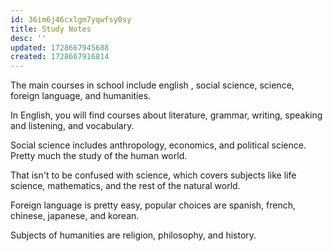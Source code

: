 ```yaml
---
id: 36im6j46cxlgm7yqwfsy0sy
title: Study Notes
desc: ''
updated: 1728667945688
created: 1728667916814
---
```

The main courses in school include english , social science, science, foreign language, and humanities.

In English, you will find courses about literature, grammar, writing, speaking and listening, and vocabulary.

Social science includes anthropology, economics, and political science. Pretty much the study of the human world.

That isn't to be confused with science, which covers subjects like life science, mathematics, and the rest of the
natural world.

Foreign language is pretty easy, popular choices are spanish, french, chinese, japanese, and korean.

Subjects of humanities are religion, philosophy, and history.
